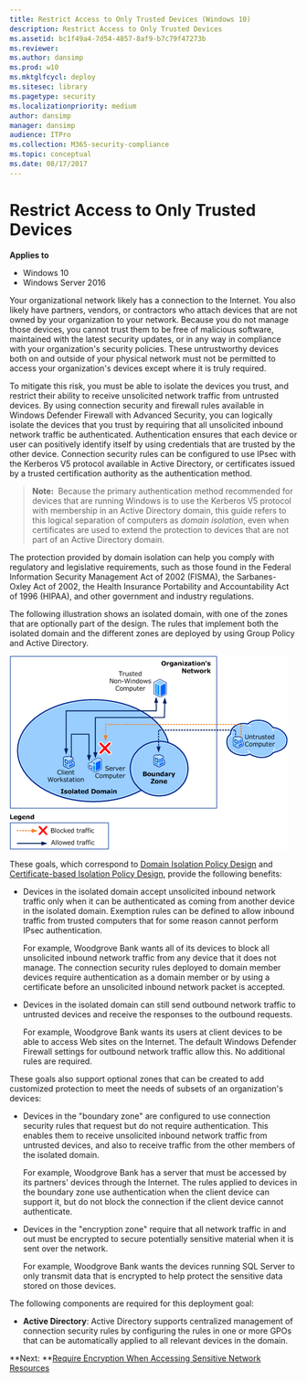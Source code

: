```yaml
---
title: Restrict Access to Only Trusted Devices (Windows 10)
description: Restrict Access to Only Trusted Devices
ms.assetid: bc1f49a4-7d54-4857-8af9-b7c79f47273b
ms.reviewer: 
ms.author: dansimp
ms.prod: w10
ms.mktglfcycl: deploy
ms.sitesec: library
ms.pagetype: security
ms.localizationpriority: medium
author: dansimp
manager: dansimp
audience: ITPro
ms.collection: M365-security-compliance
ms.topic: conceptual
ms.date: 08/17/2017
---
```


# Restrict Access to Only Trusted Devices

**Applies to**
-   Windows 10
-   Windows Server 2016

Your organizational network likely has a connection to the Internet. You also likely have partners, vendors, or contractors who attach devices that are not owned by your organization to your network. Because you do not manage those devices, you cannot trust them to be free of malicious software, maintained with the latest security updates, or in any way in compliance with your organization's security policies. These untrustworthy devices both on and outside of your physical network must not be permitted to access your organization's devices except where it is truly required.

To mitigate this risk, you must be able to isolate the devices you trust, and restrict their ability to receive unsolicited network traffic from untrusted devices. By using connection security and firewall rules available in Windows Defender Firewall with Advanced Security, you can logically isolate the devices that you trust by requiring that all unsolicited inbound network traffic be authenticated. Authentication ensures that each device or user can positively identify itself by using credentials that are trusted by the other device. Connection security rules can be configured to use IPsec with the Kerberos V5 protocol available in Active Directory, or certificates issued by a trusted certification authority as the authentication method.

>**Note:**  Because the primary authentication method recommended for devices that are running Windows is to use the Kerberos V5 protocol with membership in an Active Directory domain, this guide refers to this logical separation of computers as *domain isolation*, even when certificates are used to extend the protection to devices that are not part of an Active Directory domain.

The protection provided by domain isolation can help you comply with regulatory and legislative requirements, such as those found in the Federal Information Security Management Act of 2002 (FISMA), the Sarbanes-Oxley Act of 2002, the Health Insurance Portability and Accountability Act of 1996 (HIPAA), and other government and industry regulations.

The following illustration shows an isolated domain, with one of the zones that are optionally part of the design. The rules that implement both the isolated domain and the different zones are deployed by using Group Policy and Active Directory.

![domain isolation](images/wfas-domainiso.gif)

These goals, which correspond to [Domain Isolation Policy Design](domain-isolation-policy-design.md) and [Certificate-based Isolation Policy Design](certificate-based-isolation-policy-design.md), provide the following benefits:

-   Devices in the isolated domain accept unsolicited inbound network traffic only when it can be authenticated as coming from another device in the isolated domain. Exemption rules can be defined to allow inbound traffic from trusted computers that for some reason cannot perform IPsec authentication.

    For example, Woodgrove Bank wants all of its devices to block all unsolicited inbound network traffic from any device that it does not manage. The connection security rules deployed to domain member devices require authentication as a domain member or by using a certificate before an unsolicited inbound network packet is accepted.

-   Devices in the isolated domain can still send outbound network traffic to untrusted devices and receive the responses to the outbound requests.

    For example, Woodgrove Bank wants its users at client devices to be able to access Web sites on the Internet. The default Windows Defender Firewall settings for outbound network traffic allow this. No additional rules are required.

These goals also support optional zones that can be created to add customized protection to meet the needs of subsets of an organization's devices:

-   Devices in the "boundary zone" are configured to use connection security rules that request but do not require authentication. This enables them to receive unsolicited inbound network traffic from untrusted devices, and also to receive traffic from the other members of the isolated domain.

    For example, Woodgrove Bank has a server that must be accessed by its partners' devices through the Internet. The rules applied to devices in the boundary zone use authentication when the client device can support it, but do not block the connection if the client device cannot authenticate.

-   Devices in the "encryption zone" require that all network traffic in and out must be encrypted to secure potentially sensitive material when it is sent over the network.

    For example, Woodgrove Bank wants the devices running SQL Server to only transmit data that is encrypted to help protect the sensitive data stored on those devices.

The following components are required for this deployment goal:

-   **Active Directory**: Active Directory supports centralized management of connection security rules by configuring the rules in one or more GPOs that can be automatically applied to all relevant devices in the domain.

**Next: **[Require Encryption When Accessing Sensitive Network Resources](require-encryption-when-accessing-sensitive-network-resources.md)
